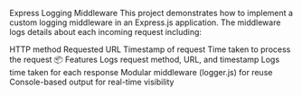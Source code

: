 Express Logging Middleware
This project demonstrates how to implement a custom logging middleware in an Express.js application. The middleware logs details about each incoming request including:

HTTP method
Requested URL
Timestamp of request
Time taken to process the request
📦 Features
Logs request method, URL, and timestamp
Logs time taken for each response
Modular middleware (logger.js) for reuse
Console-based output for real-time visibility
